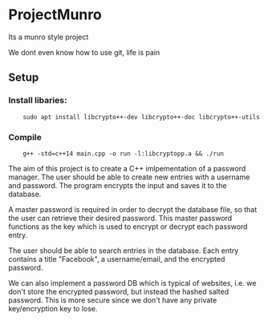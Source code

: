 # ProjectMunro
Its a munro style project

We dont even know how to use git, life is pain

## Setup

### Install libaries:

```
	sudo apt install libcrypto++-dev libcrypto++-doc libcrypto++-utils
```
### Compile

```
	g++ -std=c++14 main.cpp -o run -l:libcryptopp.a && ./run
```

The aim of this project is to create a C++ imlpementation
of a password manager. The user should be able to create new
entries with a username and password. The program encrypts 
the input and saves it to the database.

A master password is required in order to decrypt the database
file, so that the user can retrieve their desired password. This
master password functions as the key which is used to encrypt
or decrypt each password entry.

The user should be able to search entries in the database.
Each entry contains a title "Facebook", a username/email,
and the encrypted password.

We can also implement a password DB which is typical of websites,
i.e. we don't store the encrypted password, but instead the hashed
salted password. This is more secure since we don't have any private
key/encryption key to lose.
